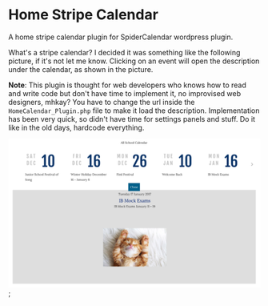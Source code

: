 # Home Stripe Calendar
A home stripe calendar plugin for SpiderCalendar wordpress plugin.

What's a stripe calendar? I decided it was something like the following picture, if it's not let me know.
Clicking on an event will open the description under the calendar, as shown in the picture. 

**Note**:
This plugin is thought for web developers who knows how to read and write code but don't have time to implement it, no improvised web designers, mhkay? 
You have to change the url inside the `HomeCalendar_Plugin.php` file to make it load the description.
Implementation has been very quick, so didn't have time for settings panels and stuff. Do it like in the old days, hardcode everything. 

![Screenshot](https://github.com/edoardoo/Home-Stripe-Calendar/blob/master/screenshot.png?raw=true);
